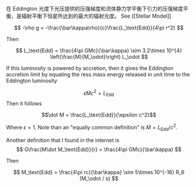 在 Eddington 光度下光压提供的压强梯度和流体静力学平衡下引力的压强梯度平衡，是辐射平衡下恒星所达到的最大的辐射光度。
See [[Stellar Model]]

$$
-\rho g = -\frac{\bar\kappa\rho}{c}\frac{L_\text{Edd}}{4\pi r^2} 
$$

Then

$$
L_\text{Edd} = \frac{4\pi GMc}{\bar\kappa} \sim 3.2\times 10^{4} \left(\frac{M}{M_\odot}\right) L_\odot
$$

If this luminosity is powered by accretion, then it gives the Eddington accretion limit by equating the ress mass energy released in unit time to the Eddington luminosity

$$
\epsilon \dot M c^2 = L_\text{Edd}
$$
Then it follows

$$\dot M = \frac{L_\text{Edd}}{\epsilon c^2}$$

Where $\epsilon=1$. Note than an "equally common definition" is $\dot M = L_\text{Edd}/c^2$.

Another definition that I found in the internet is
$$
G\frac{M\dot M_\text{Edd}}{r} = \frac{4\pi GMc}{\bar\kappa}
$$

Then

$$
M_\text{Edd} = \frac{4\pi rc}{\bar\kappa} \sim 5\times 10^{-16} R_6 (M_\odot / s)
$$
